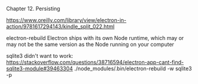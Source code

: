 Chapter 12. Persisting

https://www.oreilly.com/library/view/electron-in-action/9781617294143/kindle_split_022.html

electron-rebuild
Electron ships with its own Node runtime, which may or may not be the same version as the Node running on your computer

sqlite3 didn't want to work:
https://stackoverflow.com/questions/38716594/electron-app-cant-find-sqlite3-module#39463304
./node_modules/.bin/electron-rebuild -w sqlite3 -p